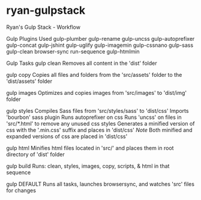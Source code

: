 # ryan-gulpstack
Ryan's Gulp Stack - Workflow

Gulp Plugins Used
  gulp-plumber
  gulp-rename
  gulp-uncss
  gulp-autoprefixer
  gulp-concat
  gulp-jshint
  gulp-uglify
  gulp-imagemin
  gulp-cssnano
  gulp-sass
  gulp-clean
  browser-sync
  run-sequence
  gulp-htmlmin

Gulp Tasks
  gulp clean
    Removes all content in the 'dist' folder
  
  gulp copy
    Copies all files and folders from the 'src/assets' folder to the 'dist/assets' folder
    
  gulp images
    Optimizes and copies images from 'src/images' to 'dist/img' folder
    
  gulp styles
    Compiles Sass files from 'src/styles/sass' to 'dist/css'
    Imports 'bourbon' sass plugin
    Runs autoprefixer on css
    Runs 'uncss' on files in 'src/*.html' to remove any unused css styles
    Generates a minified version of css with the '.min.css' suffix and places in 'dist/css'
      *Note* Both minified and expanded versions of css are placed in 'dist/css'
    
  gulp html
    Minifies html files located in 'src/' and places them in root directory of 'dist' folder
    
  gulp build
    Runs: clean, styles, images, copy, scripts, & html in that sequence
  
  gulp DEFAULT
    Runs all tasks, launches browsersync, and watches 'src' files for changes
  
    
